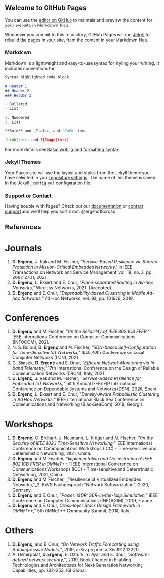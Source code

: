 ## Welcome to GitHub Pages

You can use the [editor on GitHub](https://github.com/dergenc/cv/edit/gh-pages/index.md) to maintain and preview the content for your website in Markdown files.

Whenever you commit to this repository, GitHub Pages will run [Jekyll](https://jekyllrb.com/) to rebuild the pages in your site, from the content in your Markdown files.

### Markdown

Markdown is a lightweight and easy-to-use syntax for styling your writing. It includes conventions for

```markdown
Syntax highlighted code block

# Header 1
## Header 2
### Header 3

- Bulleted
- List

1. Numbered
2. List

**Bold** and _Italic_ and `Code` text

[Link](url) and ![Image](src)
```

For more details see [Basic writing and formatting syntax](https://docs.github.com/en/github/writing-on-github/getting-started-with-writing-and-formatting-on-github/basic-writing-and-formatting-syntax).

### Jekyll Themes

Your Pages site will use the layout and styles from the Jekyll theme you have selected in your [repository settings](https://github.com/dergenc/cv/settings/pages). The name of this theme is saved in the Jekyll `_config.yml` configuration file.

### Support or Contact

Having trouble with Pages? Check out our [documentation](https://docs.github.com/categories/github-pages-basics/) or [contact support](https://support.github.com/contact) and we’ll help you sort it out.
@ergenc18cross

## References

# Journals

1. **D. Ergenç,** J. Rak and M. Fischer, _"Service-Based Resilience via Shared Protection in Mission-Critical Embedded Networks,"_ in IEEE Transactions on Network and Service Management, vol. 18, no. 3, pp. 2687-2701, 2021.
2. **D. Ergenç**, L. Eksert and E. Onur, _"Plane-separated Routing in Ad-hoc Networks,"_ Wireless Networks, 2021. (Accepted)
3. **D. Ergenç** and E. Onur, _"Dependability-based Clustering in Mobile Ad-hoc Networks,"_ Ad Hoc Networks, vol. 93, pp. 101926, 2019.

# Conferences

1. **D. Ergenç** and M. Fischer, _"On the Reliability of IEEE 802.1CB FRER,"_ IEEE International Conference on Computer Communications (INFOCOM), 2021.
2. N. S. Bülbül, **D. Ergenç** and M. Fischer, _"SDN-based Self-Configuration for Time-Sensitive IoT Networks,"_ IEEE 46th Conference on Local Computer Networks (LCN), 2021.
3. G. Simsek, **D. Ergenç** and E. Onur, _"Efficient Network Monitoring via In-band Telemetry,"_ 17th International Conference on the Design of Reliable Communication Networks (DRCN), Italy, 2021.
4. **D. Ergenç**, J. Rak and M. Fischer, _"Service-Based Resilience for Embedded IoT Networks,"_ 50th Annual IEEE/IFIP International Conference on Dependable Systems and Networks (DSN), 2020, Spain.
5. **D. Ergenç**, L. Eksert and E. Onur, _"Density-Aware Probabilistic Clustering in Ad Hoc Networks,"_ IEEE International Black Sea Conference on Communications and Networking (BlackSeaCom), 2018, Georgia.

# Workshops

1. **D. Ergenç,** C. Brülhart, J. Neumann, L. Krüger and M. Fischer, _"On the Security of IEEE 802.1 Time-Sensitive Networking,"_ IEEE International Conference on Communications Workshops (ICC) - Time-sensitive and Deterministic Networking, 2021, China.
2. **D. Ergenç** and M. Fischer, _"Implementation and Orchestration of IEEE 802.1CB FRER in OMNeT++,"_ IEEE International Conference on Communications Workshops (ICC) - Time-sensitive and Deterministic Networking, 2021, China.
3. **D. Ergenç** and M. Fischer, _"Resilience of Virtualized Embedded Networks,"_2. KuVS Fachgespräch "Network Softwarization", 2020, Germany.
4. **D. Ergenç** and E. Onur, _"Poster: iSDR: SDR-in-the-loop Simulation,"_ IEEE Conference on Computer Communications (INFOCOM), 2019, France.
5. **D. Ergenç** and E. Onur, _Cross-layer Stack Design Framework in OMNeT++,"_ 5th OMNeT++ Community Summit, 2018, Italy.

# Others

1. **D. Ergenç**, and E. Onur, _"On Network Traffic Forecasting using Autoregressive Models,"_, 2019, arXiv preprint arXiv:1912.12220.
2. A. Demirpolat, **D. Ergenç,** E. Ozturk, Y. Ayar and E. Onur, _"Software-defined network security,"_, 2019, Book Chapter in Enabling Technologies and Architectures for Next-Generation Networking Capabilities, pp. 232-253, IGI Global.


